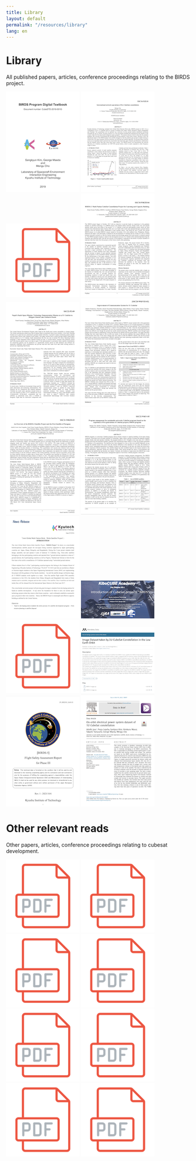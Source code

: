 ```yaml
---
title: Library
layout: default
permalink: "/resources/library"
lang: en
---
```


# Library

All published papers, articles, conference proceedings relating to the BIRDS project.

[![BIRDS Digital Textbook](/assets/images/cover-birds-textbook.png)](https://birds-project.com/mext/pdf/Digital_Textbook_G_2021JUL06.pdf "BIRDS Digital Textbook")
[![International Network Operations of Five CubeSats Constellation"](/assets/images/cover-ssc16-xiii-8.png)](https://digitalcommons.usu.edu/cgi/viewcontent.cgi?article=3422&context=smallsat "International Network Operations of Five CubeSats Constellation")
[![Preliminary Results of Joint Global Multi-Nation Birds CubeSat Constellation Mission](/assets/images/pdf-icon.png)](https://digitalcommons.usu.edu/smallsat/2017/all2017/19/ "Preliminary Results of Joint Global Multi-Nation Birds CubeSat Constellation Mission")
[![BIRDS-2: Multi-Nation Cubesat Constellation Project for Learning and Capacity Building](/assets/images/cover-ssc18-wkiii-04.png)](https://digitalcommons.usu.edu/cgi/viewcontent.cgi?article=4247&context=smallsat "BIRDS-2: Multi-Nation Cubesat Constellation Project for Learning and Capacity Building")
[![Nepal's Danfe Space Mission: Technology Demonstration Mission on a 3U CubeSat to Mitigate Glacial Lake Outburst Floods](/assets/images/cover-ssc22-p2-09.png)](https://digitalcommons.usu.edu/cgi/viewcontent.cgi?article=5431&context=smallsat "Nepal's Danfe Space Mission: Technology Demonstration Mission on a 3U CubeSat to Mitigate Glacial Lake Outburst Floods")
[![Improvement of Communication System for 1U CubeSat](/assets/images/cover-ssc20-wkviii-03.png)](https://digitalcommons.usu.edu/cgi/viewcontent.cgi?article=4654&context=smallsat "Improvement of Communication System for 1U CubeSat")
[![An Overview of the BIRDS-4 Satellite Project and the First Satellite of Paraguay](/assets/images/cover-ssc21-wkiii-03.png)](https://digitalcommons.usu.edu/cgi/viewcontent.cgi?article=5119&context=smallsat "An Overview of the BIRDS-4 Satellite Project and the First Satellite of Paraguay")
[![Program Management for Sustainable University CubeSat Programs Based on the Experience of Five Generations of CubeSat Projects, BIRDS Program](/assets/images/cover-ssc22-wkv-05.png)](https://digitalcommons.usu.edu/cgi/viewcontent.cgi?article=5233&context=smallsat "Program Management for Sustainable University CubeSat Programs Based on the Experience of Five Generations of CubeSat Projects, BIRDS Program")
[![Joint Global Multi Nation Birds News Release](/assets/images/cover-news-release.png)](https://www.kyutech.ac.jp/archives/029/201607/BIRDS_Press%20Conference_Ver.7_20160630_4sat.pdf "Joint Global Multi Nation Birds News Release")
[![KiboCUBE Academy BIRDS Introduction](/assets/images/cover-kibocube.png)](https://www.unoosa.org/documents/pdf/psa/access2space4all/KiboCUBE/AcademySeason2/Live_Session/Live_Session_3/KiboCUBE_Academy_2021_Online_3-1_cho.pdf "KiboCUBE Academy BIRDS Introduction")
[![BIRDS-X SATELLITE PROJECT “DRAGONFLY”.](/assets/images/pdf-icon.png)](https://iafastro.directory/iac/paper/id/76886/abstract-pdf/IAC-23,B4,9-GTS.5,5,x76886.brief.pdf?2023-03-30.13:53:31 "BIRDS-X SATELLITE PROJECT “DRAGONFLY”.")
[![Image Dataset taken by 1U CubeSat Constellation in the Low Earth Orbit](/assets/images/cover-mendeley-dataset.png)](https://data.mendeley.com/datasets/5kygfmfdmr/12023-03-30.13:53:31 "Image Dataset taken by 1U CubeSat Constellation in the Low Earth Orbit")
[![BIRDS 5 Flight Safety Assessment Report](/assets/images/cover-birds5-flight-safety-report.png)](https://birds-project.com/open-source/pdf/BIRDS5-SAR_Distribution231215.pdf "BIRDS 5 Flight Safety Assessment Report")
[![On-orbit electrical power system dataset of 1U CubeSat constellation](/assets/images/cover-eps-dataset.png)](https://pdf.sciencedirectassets.com/311593/1-s2.0-S2352340922X00061/1-s2.0-S2352340922009027/main.pdf?X-Amz-Security-Token=IQoJb3JpZ2luX2VjEGMaCXVzLWVhc3QtMSJHMEUCIQDfBHg8t9H5tnqnyBvjkmROP6FSR51PemorrCQ2n5oDFQIgLViYAHvrobXiFBexQTG6i20UN5oWAy%2B0Nf%2F%2FcfC2edcqswUIXBAFGgwwNTkwMDM1NDY4NjUiDEcH9gp%2FsWwTbRSQEyqQBeyk59LjjD%2FOMQf4GJddVHXkUczVITXShHOVU%2F2dx%2FhQnOou9N6ChEEuppO2x%2BI7rgfoPWSOkM%2B5VMnbj7tuCp13to3puG8lJ8GN4nHc0K4rtbU6hTXWtnncghf29tzCLEiXgr0d4DPmqpufWY8Q5%2BT5eyq2GOqqeqw64Wah%2BgIuMu17pQxVEz2gTHYXeX0V4g0jMoHJ3eS6P%2FeJ3eSHxvgxBG2rCzKvcLG19HHrmrudqzda5%2BsyvL7Sohf5lH4amAmM8vXKx1TABP9yn4nQZnIq%2FiwHOz7jV6bZn6PvRX1Y47JUcBf8XoibYm7CnjTAxKnI%2FxnvIkd0sFgZwPNKIFW7pV6wHS0ABX%2BzOybqSVEgin4wqgvQIxhQbRjVH8%2FjO%2BR8mF2skpFOFSY7y0g3O3Q23sTvIej46w0OJomjDV567rKMS0elueIufLLZ9eDBSCftgNdUKIsoPKd2YMLO6ecRH2T15Hm9YuBUITl7MjA6LkcdZ9XkI7EtLcmuiKH1d31E%2BX%2BcOgkxNvRfXBdmeuVGp7MI6T95LmTqy90MC6zBja6LtltrBCXLNV95XyjjeV9p7vMIvB50anbVtejwJl%2FiwrUoqmXDXsppqgdl1AAv%2BjUpgb69cJBvA77ZcL%2Fw4fxCGtiLx4d8rj0kmtiueE9BK6aduLgRFxZMsYjy3vpj%2BfhYiJexDPjB7eCaw6FZKKsO0yCec42CX1ra0lnfd8MusMr3YxeKQdF9APIJi4gU72ZbIz9MHZ02QXtK7SS%2BBQfT44daK7oiLc7WV9cr1W8Gj7o3rfr6zC244WqLH806NoPKrIPa%2BGv2CUMrgp0zbwQM1zyqvPa1nYizTsFzckd%2FJI9lOdSkxmPb7UxpcUjTMJbvqLwGOrEBt0dR%2B01NG%2BgkwenqFoGIHIiYuDU59QX%2BuDlA78H%2BEoyjk6qh1zSbzaOy83vt1Gkwry7%2BLAG6da1l1YLcGTtbzJ7VOiDCMkuZ%2F2CfRmO8MsBzJI59Vp4DnmhVwbv7DajiDFpmAxoEy14nxmjCqvH6wNw6GqvlgsFHW08mi1hwrMlwhj01IoBqRw40fmBOZiiZPxestrYPaTqC2ROex9L7Y9xi8ahElwKpRpj2J03AYzxq&X-Amz-Algorithm=AWS4-HMAC-SHA256&X-Amz-Date=20250117T113703Z&X-Amz-SignedHeaders=host&X-Amz-Expires=300&X-Amz-Credential=ASIAQ3PHCVTYVZX4KST6%2F20250117%2Fus-east-1%2Fs3%2Faws4_request&X-Amz-Signature=f62914ec8632c19ed6ad71ea184eecca7f8cd3b97f56f005848dfeffaf3251ad&hash=90c8bac6f5f29af59419e05d047b87563d7b5d80143a5cc8d346ee1416f56ceb&host=68042c943591013ac2b2430a89b270f6af2c76d8dfd086a07176afe7c76c2c61&pii=S2352340922009027&tid=spdf-ce3db091-afc9-4bf1-af7b-d2782c31b247&sid=addcbd88202ef74a2b5808313e601e93fd4fgxrqa&type=client&tsoh=d3d3LnNjaWVuY2VkaXJlY3QuY29t&ua=10165c5f50515f0a575c5d&rr=90360d138c6ce38d&cc=jp "On-orbit electrical power system dataset of 1U CubeSat constellation")


# Other relevant reads

Other papers, articles, conference proceedings relating to cubesat development.

[![CubeSat Interface Standard Draft and Project Update](/assets/images/pdf-icon.png)](https://digitalcommons.usu.edu/cgi/viewcontent.cgi?article=4966&context=smallsat "CubeSat Interface Standard Draft and Project Update")
[![Testing of Micro/Nano Satellites and their On-orbit Performance](/assets/images/pdf-icon.png)](https://digitalcommons.usu.edu/cgi/viewcontent.cgi?article=2908&context=smallsat "Testing of Micro/Nano Satellites and their On-orbit Performance")
[![CubeSat Electrical Interface Standardization for Faster Delivery and More Mission Success](/assets/images/pdf-icon.png)](https://digitalcommons.usu.edu/cgi/viewcontent.cgi?article=4605&context=smallsat "CubeSat Electrical Interface Standardization for Faster Delivery and More Mission Success")
[![Programmable CubeSat Interface Board to Reduce Costs and Delivery Time](/assets/images/pdf-icon.png)](https://digitalcommons.usu.edu/cgi/viewcontent.cgi?article=4346&context=smallsat "Programmable CubeSat Interface Board to Reduce Costs and Delivery Time")
[![Lean Satellite Concept](/assets/images/pdf-icon.png)](https://digitalcommons.usu.edu/cgi/viewcontent.cgi?article=3509&context=smallsat "Lean Satellite Concept")
[![Overview of Nano-satellite Environmental Tests Standardization Project: Test Campaign and Standard Draft](/assets/images/pdf-icon.png)](https://digitalcommons.usu.edu/cgi/viewcontent.cgi?article=1068&context=smallsat "Overview of Nano-satellite Environmental Tests Standardization Project: Test Campaign and Standard Draft")
[![Statistical Analysis of Lessons Learned from University Satellite Projects in Japan](/assets/images/pdf-icon.png)](https://digitalcommons.usu.edu/cgi/viewcontent.cgi?article=5234&context=smallsat "Statistical Analysis of Lessons Learned from University Satellite Projects in Japan")
[![The Any% Method – Improving Space Access Through Improved Design, Build, and Test Methodologies](/assets/images/pdf-icon.png)](https://digitalcommons.usu.edu/cgi/viewcontent.cgi?article=5860&context=smallsat "The Any% Method – Improving Space Access Through Improved Design, Build, and Test Methodologies")


<!-- <figure>
<img src="/assets/images/pdf-icon.png" alt="CubeSat Interface Standard Draft and Project Update"/> 
<figcaption>CubeSat Interface Standard Draft and Project Update </figcaption> 
</figure> -->